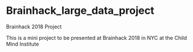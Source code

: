 # Brainhack_large_data_project
Brainhack 2018 Project

This is a mini project to be presented at Brainhack 2018 in NYC at the Child Mind Institute
